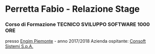 <h1>Perretta Fabio - Relazione Stage</h1>
<h3>Corso di Formazione TECNICO SVILUPPO SOFTWARE 1000 ORE</h3>
presso <a href="http://engim.org" target="_blank">Engim Piemonte</a> - anno 2017/2018
Azienda ospitante: <a href="https://www.consoft.it/index.php/it/" target="_blank">Consoft Sistemi S.p.A.</a>
